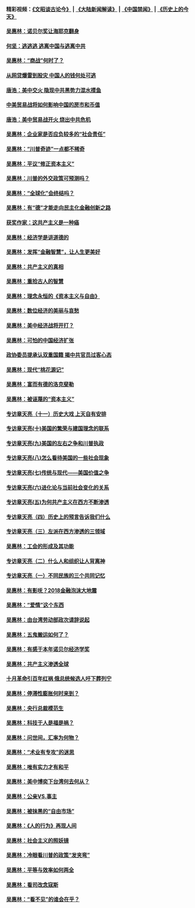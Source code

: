#### 精彩视频：[《文昭谈古论今》](https://github.com/gfw-breaker/wenzhao/blob/master/README.md?t=12251831) | [《大陆新闻解读》](https://github.com/gfw-breaker/ntdtv-comedy/blob/master/README.md?t=12251831) | [《中国禁闻》](https://github.com/gfw-breaker/ntdtv-news/blob/master/README.md?t=12251831) | [《历史上的今天》](https://github.com/gfw-breaker/today-in-history/blob/master/README.md?t=12251831) 

#### [吴惠林：诺贝尔奖让海耶克翻身](../pages/nsc423/n10890049.md?t=12251831) 

#### [何坚：逃逃逃 逃离中国与逃离中共](../pages/nsc423/n10592891.md?t=12251831) 

#### [吴惠林：“商战”何时了？](../pages/nsc423/n10573558.md?t=12251831) 

#### [从网贷爆雷到股灾 中国人的钱何处可逃](../pages/nsc423/n10572800.md?t=12251831) 

#### [唐浩：美中交火 隐现中共黑势力混水摸鱼](../pages/nsc423/n10544040.md?t=12251831) 

#### [中美贸易战将如何影响中国的房市和币值](../pages/nsc423/n10543697.md?t=12251831) 

#### [唐浩：美中贸易战开火 烧出中共危机](../pages/nsc423/n10540126.md?t=12251831) 

#### [吴惠林：企业家是否应负较多的“社会责任”](../pages/nsc423/n10535022.md?t=12251831) 

#### [吴惠林：“川普奇迹”一点都不稀奇](../pages/nsc423/n10512808.md?t=12251831) 

#### [吴惠林：平议“修正资本主义”](../pages/nsc423/n10495724.md?t=12251831) 

#### [吴惠林：川普的外交政策可预测吗？](../pages/nsc423/n10462387.md?t=12251831) 

#### [吴惠林：“全球化”会终结吗？](../pages/nsc423/n10452838.md?t=12251831) 

#### [吴惠林：有“德”才能走向民主化金融创新之路](../pages/nsc423/n10432292.md?t=12251831) 

#### [获奖作家：这共产主义是一种癌](../pages/nsc423/n10431541.md?t=12251831) 

#### [吴惠林：经济学是讲道德的](../pages/nsc423/n10398014.md?t=12251831) 

#### [吴惠林：发挥“金融智慧”，让人生更美好](../pages/nsc423/n10375019.md?t=12251831) 

#### [吴惠林：共产主义的真相](../pages/nsc423/n10351394.md?t=12251831) 

#### [吴惠林：重拾古人的智慧](../pages/nsc423/n10337691.md?t=12251831) 

#### [吴惠林：理念永恒的《资本主义与自由》](../pages/nsc423/n10316274.md?t=12251831) 

#### [吴惠林：数位经济的美丽与哀愁](../pages/nsc423/n10292946.md?t=12251831) 

#### [吴惠林：美中经济战将开打？](../pages/nsc423/n10258825.md?t=12251831) 

#### [吴惠林：可怕的中国经济扩张](../pages/nsc423/n10219147.md?t=12251831) 

#### [政协委员提承认双重国籍 揭中共官员过客心态](../pages/nsc423/n10208809.md?t=12251831) 

#### [吴惠林：现代“桃花源记”](../pages/nsc423/n10185234.md?t=12251831) 

#### [吴惠林：富而有德的洛克斐勒](../pages/nsc423/n10142264.md?t=12251831) 

#### [吴惠林：被诬蔑的“资本主义”](../pages/nsc423/n10124816.md?t=12251831) 

#### [专访章天亮（十一）历史大戏 上天自有安排](../pages/nsc423/n10094905.md?t=12251831) 

#### [专访章天亮(十)美国的繁荣与建国理念的联系](../pages/nsc423/n10094899.md?t=12251831) 

#### [专访章天亮(九)美国的左右之争和川普执政](../pages/nsc423/n10094889.md?t=12251831) 

#### [专访章天亮(八)怎么看待美国的一些社会现象](../pages/nsc423/n10094857.md?t=12251831) 

#### [专访章天亮(七)传统与现代——美国价值之争](../pages/nsc423/n10093140.md?t=12251831) 

#### [专访章天亮(六)进化论与当前社会变化的关系](../pages/nsc423/n10092036.md?t=12251831) 

#### [专访章天亮(五)为何共产主义在西方不断渗透](../pages/nsc423/n10083620.md?t=12251831) 

#### [专访章天亮（四）历史上的预言告诉我们什么](../pages/nsc423/n10083606.md?t=12251831) 

#### [专访章天亮（三）左派在西方渗透的三领域](../pages/nsc423/n10081115.md?t=12251831) 

#### [吴惠林：工会的形成及其功能](../pages/nsc423/n10080633.md?t=12251831) 

#### [专访章天亮（二）什么人和组织让人背离神](../pages/nsc423/n10076637.md?t=12251831) 

#### [专访章天亮（一）不同民族的三个共同记忆](../pages/nsc423/n10074188.md?t=12251831) 

#### [吴惠林：有影呒？2018金融泡沫大地震](../pages/nsc423/n10040534.md?t=12251831) 

#### [吴惠林：“爱情”这个东西](../pages/nsc423/n10019423.md?t=12251831) 

#### [吴惠林：由台湾劳动部政次请辞说起](../pages/nsc423/n9979679.md?t=12251831) 

#### [吴惠林：五鬼搬运如何了？](../pages/nsc423/n9925338.md?t=12251831) 

#### [吴惠林：有感于本年诺贝尔经济学奖](../pages/nsc423/n9871883.md?t=12251831) 

#### [吴惠林：共产主义渗透全球](../pages/nsc423/n9812748.md?t=12251831) 

#### [十月革命引百年红祸 俄总统候选人吁下葬列宁](../pages/nsc423/n9810182.md?t=12251831) 

#### [吴惠林：停滞性膨胀何时来到？](../pages/nsc423/n9764136.md?t=12251831) 

#### [吴惠林：央行总裁模范生](../pages/nsc423/n9728134.md?t=12251831) 

#### [吴惠林：科技于人是福是祸？](../pages/nsc423/n9672982.md?t=12251831) 

#### [吴惠林：问世间，汇率为何物？](../pages/nsc423/n9621788.md?t=12251831) 

#### [吴惠林：“术业有专攻”的迷思](../pages/nsc423/n9580363.md?t=12251831) 

#### [吴惠林：唯有实力才有和平](../pages/nsc423/n9529599.md?t=12251831) 

#### [吴惠林：美中博奕下台湾何去何从？](../pages/nsc423/n9483598.md?t=12251831) 

#### [吴惠林：公亲VS.事主](../pages/nsc423/n9425637.md?t=12251831) 

#### [吴惠林：被抹黑的“自由市场”](../pages/nsc423/n9351545.md?t=12251831) 

#### [吴惠林：《人的行为》再现人间](../pages/nsc423/n9296339.md?t=12251831) 

#### [吴惠林：社会主义的照妖镜](../pages/nsc423/n9243460.md?t=12251831) 

#### [吴惠林：冷眼看川普的政策“发夹弯”](../pages/nsc423/n9120684.md?t=12251831) 

#### [吴惠林：平等与效率如何两全](../pages/nsc423/n9075430.md?t=12251831) 

#### [吴惠林：看司改念寇斯](../pages/nsc423/n9024915.md?t=12251831) 

#### [吴惠林：“看不见”的谁会在乎？](../pages/nsc423/n8977488.md?t=12251831) 

